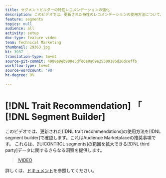 ```yaml
---
title: セグメントビルダーの特性レコメンデーションの強化
description: このビデオでは、更新された特性のレコメンデーションの使用方法について、Audience Marketplaceのレコメンデーションであるセグメントビルダーで説明します。 これらの指標により、セグメントの範囲を広げることができるサードパーティデータに関するさらなる洞察を得ることができます。
feature: segments
topics: null
audience: all
activity: setup
doc-type: feature video
team: Technical Marketing
thumbnail: 29363.jpg
kt: 3937
translation-type: tm+mt
source-git-commit: 4988e9eb900e5dfd6e0a69a25509186d26dceffb
workflow-type: tm+mt
source-wordcount: '98'
ht-degree: 0%

---
```



# [!DNL Trait Recommendation] 「  [!DNL Segment Builder]

このビデオでは、更新された[!DNL trait recommendations]の使用方法を[!DNL segment builder]で確認します。これはAudience Marketplaceの推奨事項です。 これらは、[!UICONTROL segments]の範囲を拡大できる[!DNL third party]データに関するさらなる洞察を提供します。

>[!VIDEO](https://video.tv.adobe.com/v/29363/?quality=12)

詳しくは、[ドキュメント](https://docs.adobe.com/help/en/audience-manager/user-guide/features/segments/trait-recommendations.html)を参照してください。
